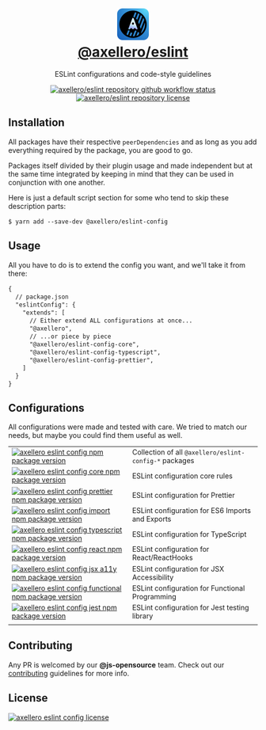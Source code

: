 <h1 align="center">
  <a target="_blank" href="https://axellero.io">
    <img
      height="64"
      src="https://raw.githubusercontent.com/axellero-io/eslint/main/.github/assets/logo.png"
      alt="axellero logo"
    />
    <br/>
    @axellero/eslint
  </a>
</h1>

<p align="center">ESLint configurations and code-style guidelines</p>

<p align="center">
  <a href="https://github.com/axellero-io/eslint/actions?query=workflow%3A%22Lint+and+Test%22">
    <img
      src="https://github.com/axellero-io/eslint/workflows/Lint%20and%20Test/badge.svg"
      alt="axellero/eslint repository github workflow status"
    />
  </a>
  <a href="https://github.com/axellero-io/eslint/blob/main/LICENSE">
    <img
      src="https://img.shields.io/github/license/axellero-io/eslint?label=License"
      alt="axellero/eslint repository license"
    />
  </a>
</p>

## Installation
All packages have their respective `peerDependencies` and as long as you add everything required
by the package, you are good to go.

Packages itself divided by their plugin usage and made independent but at the same time integrated by keeping in mind that they can be used in conjunction with one another.

Here is just a default script section for some who tend to skip these description parts:
```shell
$ yarn add --save-dev @axellero/eslint-config
```

## Usage
All you have to do is to extend the config you want, and we'll take it from there:
```json5
{
  // package.json
  "eslintConfig": {
    "extends": [
      // Either extend ALL configurations at once...
      "@axellero",
      // ...or piece by piece
      "@axellero/eslint-config-core",
      "@axellero/eslint-config-typescript",
      "@axellero/eslint-config-prettier",
    ]
  }
}
```

## Configurations
All configurations were made and tested with care. We tried to match our needs, but maybe you
could find them useful as well.

| | |
| --- | --- |
| [![axellero eslint config npm package version][config]](packages/eslint-config) | Collection of all `@axellero/eslint-config-*` packages |
| [![axellero eslint config core npm package version][config-core]](packages/eslint-config-core) | ESLint configuration core rules |
| [![axellero eslint config prettier npm package version][config-prettier]](packages/eslint-config-prettier) | ESLint configuration for Prettier |
| [![axellero eslint config import npm package version][config-import]](packages/eslint-config-import) | ESLint configuration for ES6 Imports and Exports |
| [![axellero eslint config typescript npm package version][config-typescript]](packages/eslint-config-typescript) | ESLint configuration for TypeScript |
| [![axellero eslint config react npm package version][config-react]](packages/eslint-config-react) | ESLint configuration for React/ReactHooks |
| [![axellero eslint config jsx a11y npm package version][config-jsx-a11y]](packages/eslint-config-jsx-a11y) | ESLint configuration for JSX Accessibility |
| [![axellero eslint config functional npm package version][config-functional]](packages/eslint-config-functional) | ESLint configuration for Functional Programming |
| [![axellero eslint config jest npm package version][config-jest]](packages/eslint-config-jest) | ESLint configuration for Jest testing library |
| | |

[config]: https://img.shields.io/npm/v/@axellero/eslint-config.svg?label=@axellero/eslint-config&color
[config-core]: https://img.shields.io/npm/v/@axellero/eslint-config-core.svg?label=@axellero/eslint-config-core&color
[config-prettier]: https://img.shields.io/npm/v/@axellero/eslint-config-prettier.svg?label=@axellero/eslint-config-prettier&color
[config-typescript]: https://img.shields.io/npm/v/@axellero/eslint-config-typescript.svg?label=@axellero/eslint-config-typescript&color
[config-react]: https://img.shields.io/npm/v/@axellero/eslint-config-react.svg?label=@axellero/eslint-config-react&color
[config-jsx-a11y]: https://img.shields.io/npm/v/@axellero/eslint-config-jsx-a11y.svg?label=@axellero/eslint-config-jsx-a11y&color
[config-import]: https://img.shields.io/npm/v/@axellero/eslint-config-import.svg?label=@axellero/eslint-config-import&color
[config-functional]: https://img.shields.io/npm/v/@axellero/eslint-config-functional.svg?label=@axellero/eslint-config-functional&color
[config-jest]: https://img.shields.io/npm/v/@axellero/eslint-config-jest.svg?label=@axellero/eslint-config-jest&color

## Contributing
Any PR is welcomed by our **@js-opensource** team.
Check out our [contributing](CONTRIBUTING.md) guidelines for more info.

## License
[![axellero eslint config license](https://img.shields.io/github/license/axellero-io/eslint?label=as%20always&color=informational)](LICENSE)
